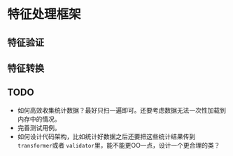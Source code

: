 # 特征处理框架

## 特征验证

## 特征转换

## TODO

- 如何高效收集统计数据？最好只扫一遍即可。还要考虑数据无法一次性加载到内存中的情况。
- 完善测试用例。
- 如何设计代码架构，比如统计好数据之后还要把这些统计结果传到`transformer`或者
  `validator`里，能不能更OO一点，设计一个更合理的类？
